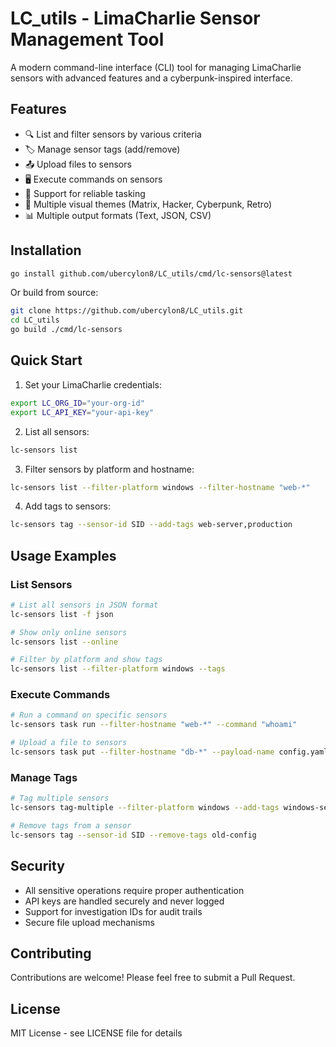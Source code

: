 # LC_utils - LimaCharlie Sensor Management Tool

A modern command-line interface (CLI) tool for managing LimaCharlie sensors with advanced features and a cyberpunk-inspired interface.

## Features

- 🔍 List and filter sensors by various criteria
- 🏷️ Manage sensor tags (add/remove)
- 📤 Upload files to sensors
- 🖥️ Execute commands on sensors
- 🔄 Support for reliable tasking
- 🎨 Multiple visual themes (Matrix, Hacker, Cyberpunk, Retro)
- 📊 Multiple output formats (Text, JSON, CSV)

## Installation

```bash
go install github.com/ubercylon8/LC_utils/cmd/lc-sensors@latest
```

Or build from source:

```bash
git clone https://github.com/ubercylon8/LC_utils.git
cd LC_utils
go build ./cmd/lc-sensors
```

## Quick Start

1. Set your LimaCharlie credentials:
```bash
export LC_ORG_ID="your-org-id"
export LC_API_KEY="your-api-key"
```

2. List all sensors:
```bash
lc-sensors list
```

3. Filter sensors by platform and hostname:
```bash
lc-sensors list --filter-platform windows --filter-hostname "web-*"
```

4. Add tags to sensors:
```bash
lc-sensors tag --sensor-id SID --add-tags web-server,production
```

## Usage Examples

### List Sensors
```bash
# List all sensors in JSON format
lc-sensors list -f json

# Show only online sensors
lc-sensors list --online

# Filter by platform and show tags
lc-sensors list --filter-platform windows --tags
```

### Execute Commands
```bash
# Run a command on specific sensors
lc-sensors task run --filter-hostname "web-*" --command "whoami"

# Upload a file to sensors
lc-sensors task put --filter-hostname "db-*" --payload-name config.yaml --payload-path "/etc/config.yaml"
```

### Manage Tags
```bash
# Tag multiple sensors
lc-sensors tag-multiple --filter-platform windows --add-tags windows-servers

# Remove tags from a sensor
lc-sensors tag --sensor-id SID --remove-tags old-config
```

## Security

- All sensitive operations require proper authentication
- API keys are handled securely and never logged
- Support for investigation IDs for audit trails
- Secure file upload mechanisms

## Contributing

Contributions are welcome! Please feel free to submit a Pull Request.

## License

MIT License - see LICENSE file for details 